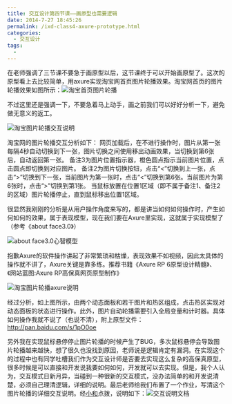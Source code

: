 ```yaml
---
title: 交互设计第四节课——画原型也需要逻辑
date: 2014-7-27 18:45:26
permalink: /ixd-class4-axure-prototype.html
categories:
  - 交互设计
tags:
  - 
---
```


在老师强调了三节课不要急于画原型以后，这节课终于可以开始画原型了。这次的原型看上去比较简单，用axure实现淘宝网首页图片轮播效果。淘宝网首页的图片轮播效果如图所示：![淘宝首页图片轮播](http://pic.ftium4.com/taobaopic-1-1024x559.jpeg)

不过这里还是强调一下，不要急着马上动手，画之前我们可以好好分析一下，避免做无意义的返工。

![淘宝图片轮播交互说明](http://pic.ftium4.com/taobaopic2-1.jpeg)

淘宝网的图片轮播交互分析如下：
网页加载后，在不进行操作时，图片从第一张每隔4秒自动切换到下一张，图片切换之间使用移出动画效果，当切换到第6张后，自动返回第一张。
备注3为图片位置指示器，橙色圆点指示当前图片位置，点击圆点即切换到对应图片。
备注2为图片切换按钮，点击“<”切换到上一张，点击“>”切换到下一张，当前图片为第一张时，点击“<”切换到第6张。当前图片为第6张时，点击“>”切换到第1张。
当鼠标放置在位置1区域（即不属于备注1、备注2的区域）图片轮播停止，直到鼠标移出位置1区域。

很显然我刚刚的分析是从用户操作角度来写的，都是讲当如何如何操作时，产生如何如何的效果，属于表现模型，现在我们要在Axure里实现，这就属于实现模型了（参考《about face3.0》）

![about face3.0心智模型](http://pic.ftium4.com/taobaopic3-1.jpeg)

抱歉Axure的软件操作讲起了非常繁琐和枯燥，表现效果不如视频，因此太具体的操作就不讲了，Axure关键是靠多练。推荐书籍《Axure RP 6原型设计精髓》、《网站蓝图:Axure RP高保真网页原型制作》

![淘宝图片轮播axure说明](http://pic.ftium4.com/taobaopic4-1.jpeg)

经过分析，如上图所示，由两个动态面板和若干图片和热区组成，点击热区实现对动态面板的状态进行操作。此外，图片自动轮播需要引入全局变量和计时器。具体如何操作我就不说了（也说不清），附上原型文件：http://pan.baidu.com/s/1pO0oe

另外我在实现鼠标悬停停止图片轮播的时候产生了BUG，多次鼠标悬停会导致图片轮播越来越快，想了很久也没找到原因，老师说是逻辑肯定有漏洞。在实现这个的过程中也有同学吐槽我们作为交互设计师是否要去实现这么复杂的高保真原型，很多时候是可以直接和开发说我要如何如何，开发就可以去实现。但是，我个人认为，交互模式日新月异，当碰到一种很新的交互模式，没办法简单的和开发说清楚，必须自己理清逻辑，详细的说明。最后老师给我们布置了一个作业，写清这个图片轮播的详细交互说明。经[小和](http://danielue.com/)点拨，说明如下：![交互说明文档](http://pic.ftium4.com/taobaopic5-1.jpeg)